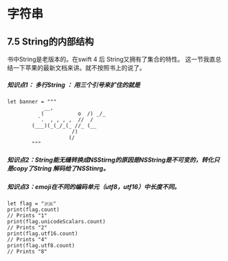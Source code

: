 # 字符串

## 7.5 String的内部结构
书中String是老版本的。在swift 4 后 String又拥有了集合的特性。
这一节我直总结一下苹果的最新文档来讲。就不按照书上的说了。


##### 知识点1： 多行String ： 用三个引号来扩住的就是

	let banner = """
      		    __,
      		   (           o  /) _/_
	          `.  , , , ,  //  /
	        (___)(_(_/_(_ //_ (__
	                     /)
	                    (/
	        """

##### 知识点2：String能无缝转换成NSStirng的原因是NSString是不可变的，转化只是copy了String 解码给了NSStinrg。

##### 知识点3：emoji在不同的编码单元（utf8，utf16）中长度不同。
	let flag = "🇵🇷"
	print(flag.count)
	// Prints "1"
	print(flag.unicodeScalars.count)
	// Prints "2"
	print(flag.utf16.count)
	// Prints "4"
	print(flag.utf8.count)
	// Prints "8"





